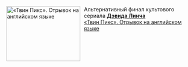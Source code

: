 <!--2025-01-20 10:32:56-->
<div class="yb">
  <div class="rss smaller1 kino_kino"><a href="https://www.kino-teatr.ru/video/45603/" title="«Твин Пикс». Отрывок на английском языке"><img src="https://www.kino-teatr.ru/video/3/0/45603/poster.jpg" width="196" height="147" align="left" hspace="5" style="margin: 0px 10px 0px 5px" alt="«Твин Пикс». Отрывок на английском языке"/></a>Альтернативный финал культового сериала <a href=https://www.kino-teatr.ru/kino/director/hollywood/48831/bio/ target=_blank><strong>Дэвида Линча</strong></a> <br><a class="light" href="https://www.kino-teatr.ru/video/45603/">«Твин Пикс». Отрывок на английском языке</a></div>
</div>
